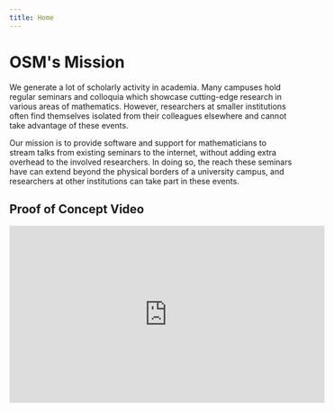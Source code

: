 ```yaml
---
title: Home
---
```


# OSM's Mission

We generate a lot of scholarly activity in academia. Many
campuses hold regular seminars and colloquia which showcase cutting-edge
research in various areas of mathematics. However, researchers at smaller
institutions often find
themselves isolated from their colleagues elsewhere and
cannot take advantage of these events.

Our mission is to provide software
and support for mathematicians to stream talks from existing seminars
to the internet, without adding extra overhead to the involved researchers.
In doing so, the reach these seminars have can extend
beyond the physical borders of a university campus, and researchers at
other institutions can take part in these events.

## Proof of Concept Video

<iframe width="560" height="315" src="https://www.youtube.com/embed/MzTxNPL8YZY?rel=0&amp;controls=0&amp;showinfo=0&amp;start=62" frameborder="0" allowfullscreen></iframe>